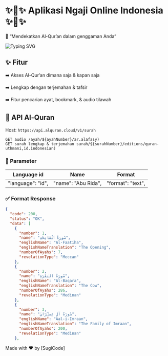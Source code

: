 # ✨📖✨ Aplikasi Ngaji Online Indonesia ✨📖✨
📖 “Mendekatkan Al-Qur’an dalam genggaman Anda”

![Typing SVG](https://readme-typing-svg.herokuapp.com?font=Tahoma&pause=1000&width=435&lines=Yuk+Kita+Murottal+Qur'an)



## ✨ Fitur
➡️ Akses Al-Qur’an dimana saja & kapan saja

➡️ Lengkap dengan terjemahan & tafsir

➡️ Fitur pencarian ayat, bookmark, & audio tilawah

## 🔗 API Al-Quran 
Host: `https://api.alquran.cloud/v1/surah`

```
GET audio /ayah/${ayahNumber}/ar.alafasy)
GET surah lengkap & terjemahan surah/${surahNumber}/editions/quran-uthmani,id.indonesian)
```
### 📝 Parameter 
| Language id | Name | Format |
|----------|------|--------------|
| "language": "id", | "name": "Abu Rida", | "format": "text", |


### ✅ Format Response 
```json
{
  "code": 200,
  "status": "OK",
  "data": [
    {
      "number": 1,
      "name": "سُورَةُ ٱلْفَاتِحَةِ",
      "englishName": "Al-Faatiha",
      "englishNameTranslation": "The Opening",
      "numberOfAyahs": 7,
      "revelationType": "Meccan"
    },
    {
      "number": 2,
      "name": "سُورَةُ البَقَرَةِ",
      "englishName": "Al-Baqara",
      "englishNameTranslation": "The Cow",
      "numberOfAyahs": 286,
      "revelationType": "Medinan"
    },
    {
      "number": 3,
      "name": "سُورَةُ آلِ عِمۡرَانَ",
      "englishName": "Aal-i-Imraan",
      "englishNameTranslation": "The Family of Imraan",
      "numberOfAyahs": 200,
      "revelationType": "Medinan"
    },
```

Made with ❤️ by [SugiCode]

